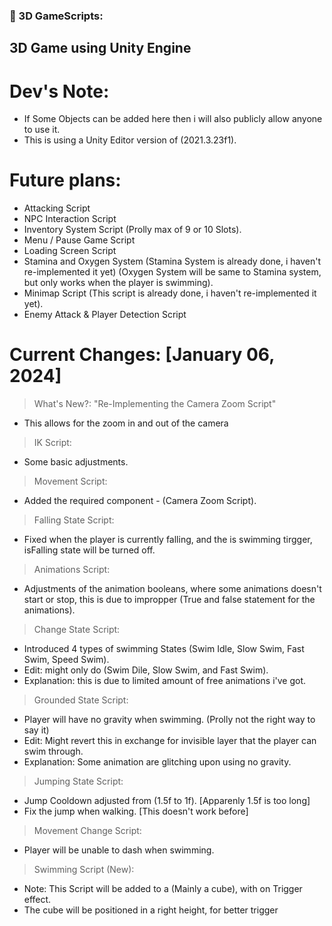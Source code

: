 ### 🔨 3D GameScripts:
3D Game using Unity Engine
---

<h1>Dev's Note:</h1>

- If Some Objects can be added here then i will also publicly allow anyone to use it.
- This is using a Unity Editor version of (2021.3.23f1).

<h1>Future plans:</h1>

- Attacking Script
- NPC Interaction Script
- Inventory System Script (Prolly max of 9 or 10 Slots).
- Menu / Pause Game Script
- Loading Screen Script
- Stamina and Oxygen System (Stamina System is already done, i haven't re-implemented it yet) (Oxygen System will be same to Stamina system, but only works when the player is swimming).
- Minimap Script (This script is already done, i haven't re-implemented it yet).
- Enemy Attack & Player Detection Script

<h1>Current Changes: [January 06, 2024]</h1>

> What's New?: "Re-Implementing the Camera Zoom Script"
- This allows for the zoom in and out of the camera

> IK Script:
- Some basic adjustments.
  
> Movement Script:
- Added the required component - (Camera Zoom Script).

> Falling State Script:
- Fixed when the player is currently falling, and the is swimming tirgger, isFalling state will be turned off.

> Animations Script:
- Adjustments of the animation booleans, where some animations doesn't start or stop, this is due to impropper (True and false statement for the animations).

> Change State Script:
- Introduced 4 types of swimming States (Swim Idle, Slow Swim, Fast Swim, Speed Swim).
- Edit: might only do (Swim Dile, Slow Swim, and Fast Swim).
- Explanation: this is due to limited amount of free animations i've got.

> Grounded State Script:
- Player will have no gravity when swimming. (Prolly not the right way to say it)
- Edit: Might revert this in exchange for invisible layer that the player can swim through.
- Explanation: Some animation are glitching upon using no gravity.

> Jumping State Script:
- Jump Cooldown adjusted from (1.5f to 1f). [Apparenly 1.5f is too long]
- Fix the jump when walking. [This doesn't work before]

> Movement Change Script:
- Player will be unable to dash when swimming.

> Swimming Script (New):
- Note: This Script will be added to a (Mainly a cube), with on Trigger effect.
- The cube will be positioned in a right height, for better trigger

